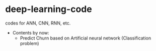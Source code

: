 # deep-learning-code
codes for ANN, CNN, RNN, etc.

- Contents by now:
    - Predict Churn based on Artificial neural network (Classification problem)
